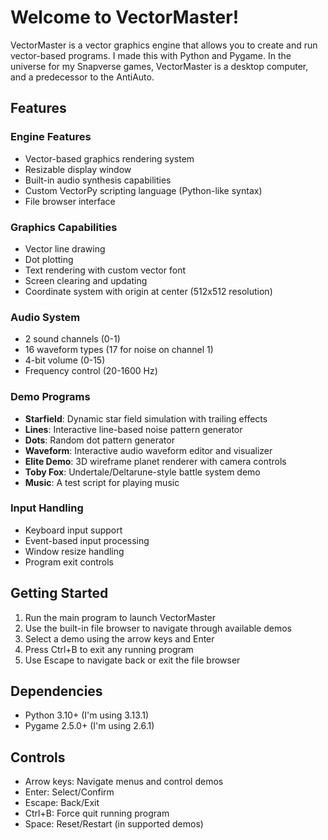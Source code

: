 # Welcome to VectorMaster!

VectorMaster is a vector graphics engine that allows you to create and run vector-based programs. I made this with Python and Pygame. In the universe for my Snapverse games, VectorMaster is a desktop computer, and a predecessor to the AntiAuto.

## Features

### Engine Features
- Vector-based graphics rendering system
- Resizable display window
- Built-in audio synthesis capabilities
- Custom VectorPy scripting language (Python-like syntax)
- File browser interface

### Graphics Capabilities
- Vector line drawing
- Dot plotting
- Text rendering with custom vector font
- Screen clearing and updating
- Coordinate system with origin at center (512x512 resolution)

### Audio System
- 2 sound channels (0-1)
- 16 waveform types (17 for noise on channel 1)
- 4-bit volume (0-15)
- Frequency control (20-1600 Hz)

### Demo Programs
- **Starfield**: Dynamic star field simulation with trailing effects
- **Lines**: Interactive line-based noise pattern generator
- **Dots**: Random dot pattern generator
- **Waveform**: Interactive audio waveform editor and visualizer
- **Elite Demo**: 3D wireframe planet renderer with camera controls
- **Toby Fox**: Undertale/Deltarune-style battle system demo
- **Music**: A test script for playing music

### Input Handling
- Keyboard input support
- Event-based input processing
- Window resize handling
- Program exit controls

## Getting Started

1. Run the main program to launch VectorMaster
2. Use the built-in file browser to navigate through available demos
3. Select a demo using the arrow keys and Enter
4. Press Ctrl+B to exit any running program
5. Use Escape to navigate back or exit the file browser

## Dependencies

- Python 3.10+ (I'm using 3.13.1)
- Pygame 2.5.0+ (I'm using 2.6.1)

## Controls

- Arrow keys: Navigate menus and control demos
- Enter: Select/Confirm
- Escape: Back/Exit
- Ctrl+B: Force quit running program
- Space: Reset/Restart (in supported demos)

